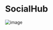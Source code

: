 # SocialHub
![image](https://github.com/AadishJain249/SocialHub/assets/876661391858ec06-2df5-4551-aac0-3bd24d18494d)
